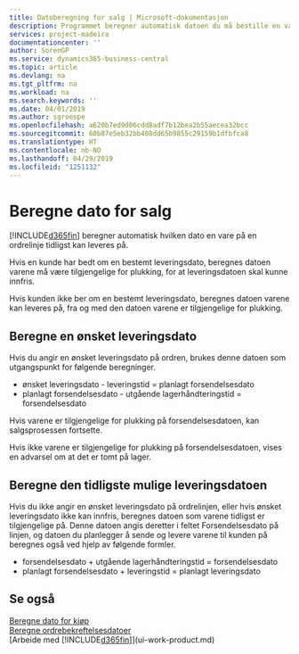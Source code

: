 ```yaml
---
title: Datoberegning for salg | Microsoft-dokumentasjon
description: Programmet beregner automatisk datoen du må bestille en vare på for å ha den på lager på en bestemt dato. Dette er datoen da du kan forvente at varer som ble bestilt på en bestemt dato, vil være tilgjengelig for plukking.
services: project-madeira
documentationcenter: ''
author: SorenGP
ms.service: dynamics365-business-central
ms.topic: article
ms.devlang: na
ms.tgt_pltfrm: na
ms.workload: na
ms.search.keywords: ''
ms.date: 04/01/2019
ms.author: sgroespe
ms.openlocfilehash: a620b7ed9d06cdd8adf7b12bea2b55aecea32bcc
ms.sourcegitcommit: 60b87e5eb32bb408dd65b9855c29159b1dfbfca8
ms.translationtype: HT
ms.contentlocale: nb-NO
ms.lasthandoff: 04/29/2019
ms.locfileid: "1251132"
---
```

# <a name="date-calculation-for-sales"></a>Beregne dato for salg
[!INCLUDE[d365fin](includes/d365fin_md.md)] beregner automatisk hvilken dato en vare på en ordrelinje tidligst kan leveres på.

Hvis en kunde har bedt om en bestemt leveringsdato, beregnes datoen varene må være tilgjengelige for plukking, for at leveringsdatoen skal kunne innfris.

Hvis kunden ikke ber om en bestemt leveringsdato, beregnes datoen varene kan leveres på, fra og med den datoen varene er tilgjengelige for plukking.

## <a name="calculating-a-requested-delivery-date"></a>Beregne en ønsket leveringsdato
Hvis du angir en ønsket leveringsdato på ordren, brukes denne datoen som utgangspunkt for følgende beregninger.

- ønsket leveringsdato - leveringstid = planlagt forsendelsesdato
- planlagt forsendelsesdato - utgående lagerhåndteringstid = forsendelsesdato

Hvis varene er tilgjengelige for plukking på forsendelsesdatoen, kan salgsprosessen fortsette.

Hvis ikke varene er tilgjengelige for plukking på forsendelsesdatoen, vises en advarsel om at det er tomt på lager.

## <a name="calculating-the-earliest-possible-delivery-date"></a>Beregne den tidligste mulige leveringsdatoen
Hvis du ikke angir en ønsket leveringsdato på ordrelinjen, eller hvis ønsket leveringsdato ikke kan innfris, beregnes datoen som varene tidligst er tilgjengelige på. Denne datoen angis deretter i feltet Forsendelsesdato på linjen, og datoen du planlegger å sende og levere varene til kunden på beregnes også ved hjelp av følgende formler.

- forsendelsesdato + utgående lagerhåndteringstid = forsendelsesdato
- planlagt forsendelsesdato + leveringstid = planlagt leveringsdato


## <a name="see-also"></a>Se også  
 [Beregne dato for kjøp](purchasing-date-calculation-for-purchases.md)   
 [Beregne ordrebekreftelsesdatoer](sales-how-to-calculate-order-promising-dates.md)  
 [Arbeide med [!INCLUDE[d365fin](includes/d365fin_md.md)]](ui-work-product.md)
